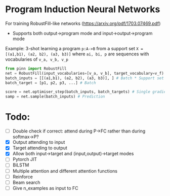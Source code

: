 # Program Induction Neural Networks
For training RobustFill-like networks (https://arxiv.org/pdf/1703.07469.pdf)

- Supports both output->program mode and input->output->program mode

Example: 3-shot learning a program `p:A->B` from a support set `X = [(a1,b1), (a2, b2), (a3, b3)]`
where `ai, bi, p` are sequences with vocabularies of `v_a, v_b, v_p`

```python
from pinn import RobustFill
net = RobustFill(input_vocabularies=[v_a, v_b], target_vocabulary=v_f)
batch_inputs = [[(a1,b1), (a2, b2), (a3, b3)], ] # Batch * Support set * Num inputs/outputs/etc
batch_target = [p1, p2, p3, ...] # Batch

score = net.optimiser_step(batch_inputs, batch_targets) # Single gradient update
samp = net.sample(batch_inputs) # Prediction
```

# Todo:
- [ ] Double check if correct: attend during P->FC rather than during softmax->P?
- [X] Output attending to input
- [X] Target attending to output
- [X] Allow both input->target and (input,output)->target modes
- [ ] Pytorch JIT
- [ ] BiLSTM
- [ ] Multiple attention and different attention functions
- [ ] Reinforce
- [ ] Beam search
- [ ] Give n_examples as input to FC

